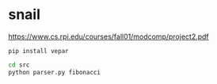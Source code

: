 # snail

https://www.cs.rpi.edu/courses/fall01/modcomp/project2.pdf

`pip install vepar`

```bash
cd src
python parser.py fibonacci
```
